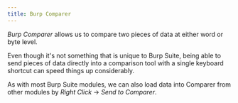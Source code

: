 ```yaml
---
title: Burp Comparer
---
```


*Burp Comparer* allows us to compare two pieces of data at either word or byte level.

Even though it's not something that is unique to Burp Suite, being able to send pieces of data directly into a comparison tool with a single keyboard shortcut can speed things up considerably.

As with most Burp Suite modules, we can also load data into Comparer from other modules by _Right Click_ -> _Send to Comparer_.
